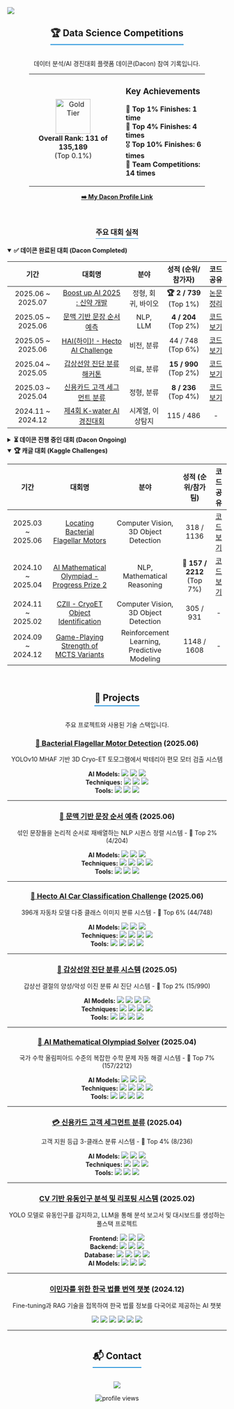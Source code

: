<a href="https://github.com/shaun0927">
  <img src="https://capsule-render.vercel.app/api?type=waving&color=gradient&height=250&text=Shaun0927's%20GitHub&animation=fadeIn&fontSize=50&fontColor=ffffff" />
</a>

<div align="center">
  <h2 style="border-bottom: 2px solid #2391d9; display: inline-block; padding-bottom: 5px;">🏆 Data Science Competitions</h2>
  <p>데이터 분석/AI 경진대회 플랫폼 데이콘(Dacon) 참여 기록입니다.</p>

  <table style="width: 80%; border: none; margin: auto;">
    <tr style="border: none;">
      <td style="width: 50%; text-align: center; border: none;" align="center">
        <a href="https://dacon.io/myprofile/499579/home">
          <img src="https://cdn-icons-png.flaticon.com/512/179/179249.png" width="80" alt="Gold Tier"/>
        </a>
        <br>
        <strong>Overall Rank: 131 of 135,189</strong> <br> (Top 0.1%)
      </td>
      <td style="width: 50%; text-align: left; border: none; padding-left: 20px;">
        <h3>Key Achievements</h3>
        <p>
          🥇 <strong>Top 1% Finishes: 1 time</strong><br>
          🏅 <strong>Top 4% Finishes: 4 times</strong><br>
          🎖️ <strong>Top 10% Finishes: 6 times</strong><br>
          👥 <strong>Team Competitions: 14 times</strong><br>
        </p>
      </td>
    </tr>
  </table>
  <p><a href="https://dacon.io/myprofile/499579/home"><strong>➡️ My Dacon Profile Link</strong></a></p>
</div>
<br>

<div align="center">
  <h3 style="border-bottom: 1px solid #2391d9; display: inline-block; padding-bottom: 3px;">주요 대회 실적</h3>
</div>

<details open>
<summary><strong>✅ 데이콘 완료된 대회 (Dacon Completed)</strong></summary>
<table width="100%">
  <thead>
    <tr>
      <th align="center">기간</th>
      <th align="center">대회명</th>
      <th align="center">분야</th>
      <th align="center">성적 (순위/참가자)</th>
      <th align="center">코드 공유</th>
    </tr>
  </thead>
  <tbody>
    <tr>
      <td align="center">2025.06 ~ 2025.07</td>
      <td align="center"><a href="https://dacon.io/competitions/official/236518/overview/description">Boost up AI 2025 : 신약 개발</a></td>
      <td align="center">정형, 회귀, 바이오</td>
      <td align="center"><b>🏆 2 / 739</b> (Top 1%)</td>
      <td align="center"><a href="https://github.com/shaun0927/Awesome-CYP3A4">논문 정리</a></td>
    </tr>
    <tr>
      <td align="center">2025.05 ~ 2025.06</td>
      <td align="center"><a href="https://dacon.io/competitions/official/236489/overview/description">문맥 기반 문장 순서 예측</a></td>
      <td align="center">NLP, LLM</td>
      <td align="center"><b>4 / 204</b> (Top 2%)</td>
      <td align="center"><a href="https://dacon.io/competitions/official/236489/codeshare/12508">코드 보기</a></td>
    </tr>
    <tr>
      <td align="center">2025.05 ~ 2025.06</td>
      <td align="center"><a href="https://dacon.io/competitions/official/236493/overview/description">HAI(하이)! - Hecto AI Challenge</a></td>
      <td align="center">비전, 분류</td>
      <td align="center">44 / 748 (Top 6%)</td>
      <td align="center"><a href="https://github.com/shaun0927/hecto-car-classification-2025">코드 보기</a></td>
    </tr>
    <tr>
      <td align="center">2025.04 ~ 2025.05</td>
      <td align="center"><a href="https://dacon.io/competitions/official/236488/overview/description">갑상선암 진단 분류 해커톤</a></td>
      <td align="center">의료, 분류</td>
      <td align="center"><b>15 / 990</b> (Top 2%)</td>
      <td align="center"><a href="https://github.com/shaun0927/thyroid-cancer-classification">코드 보기</a></td>
    </tr>
    <tr>
      <td align="center">2025.03 ~ 2025.04</td>
      <td align="center"><a href="https://dacon.io/competitions/official/236460/overview/description">신용카드 고객 세그먼트 분류</a></td>
      <td align="center">정형, 분류</td>
      <td align="center"><b>8 / 236</b> (Top 4%)</td>
      <td align="center"><a href="https://dacon.io/competitions/official/236460/codeshare/12330">코드 보기</a></td>
    </tr>
    <tr>
      <td align="center">2024.11 ~ 2024.12</td>
      <td align="center"><a href="https://dacon.io/competitions/official/236423/overview/description">제4회 K-water AI 경진대회</a></td>
      <td align="center">시계열, 이상탐지</td>
      <td align="center">115 / 486</td>
      <td align="center">-</td>
    </tr>
  </tbody>
</table>
</details>

<details>
<summary><strong>⏳ 데이콘 진행 중인 대회 (Dacon Ongoing)</strong></summary>
<table width="100%">
  <thead>
    <tr>
      <th align="center">기간</th>
      <th align="center">대회명</th>
      <th align="center">분야</th>
      <th align="center">현재 순위 (순위/참가자)</th>
    </tr>
  </thead>
  <tbody>
    <tr>
      <td align="center">2025.07 ~ 2025.08</td>
      <td align="center"><a href="https://dacon.io/competitions/official/236531/overview/description">2025 전력사용량 예측</a></td>
      <td align="center">시계열, 에너지</td>
      <td align="center">109 / 269</td>
    </tr>
     <tr>
      <td align="center">2025.07 ~ 2025.08</td>
      <td align="center"><a href="https://dacon.io/competitions/official/236530/overview/description">Jump AI(.py) 2025 : 제 3회 AI 신약개발</a></td>
      <td align="center">정형, 회귀, 바이오</td>
      <td align="center">60 / 257</td>
    </tr>
    <tr>
      <td align="center">2025.08 ~ 2025.09</td>
      <td align="center"><a href="https://dacon.io/competitions/official/236562/overview/description">고객 지원 등급 분류 해커톤</a></td>
      <td align="center">NLP, 분류</td>
      <td align="center"><b>🥈 2 / 110</b></td>
    </tr>
    <tr>
      <td align="center">2025.07 ~ 2025.08</td>
      <td align="center"><a href="https://dacon.io/competitions/official/236526/overview/description">스트레스 지수 예측 해커톤</a></td>
      <td align="center">정형, 회귀</td>
      <td align="center"><b>12 / 221</b></td>
    </tr>
  </tbody>
</table>
</details>

<details open>
<summary><strong>🏆 캐글 대회 (Kaggle Challenges)</strong></summary>
<table width="100%">
  <thead>
    <tr>
      <th align="center">기간</th>
      <th align="center">대회명</th>
      <th align="center">분야</th>
      <th align="center">성적 (순위/참가팀)</th>
      <th align="center">코드 공유</th>
    </tr>
  </thead>
  <tbody>
    <tr>
      <td align="center">2025.03 ~ 2025.06</td>
      <td align="center"><a href="https://www.kaggle.com/competitions/byu-locating-bacterial-flagellar-motors-2025">Locating Bacterial Flagellar Motors</a></td>
      <td align="center">Computer Vision, 3D Object Detection</td>
      <td align="center">318 / 1136</td>
      <td align="center"><a href="https://github.com/shaun0927/motor2025">코드 보기</a></td>
    </tr>
    <tr>
      <td align="center">2024.10 ~ 2025.04</td>
      <td align="center"><a href="https://www.kaggle.com/competitions/ai-mathematical-olympiad-progress-prize-2">AI Mathematical Olympiad - Progress Prize 2</a></td>
      <td align="center">NLP, Mathematical Reasoning</td>
      <td align="center"><b>🥉 157 / 2212</b> (Top 7%)</td>
      <td align="center"><a href="https://github.com/shaun0927/AIMO-2-Solution">코드 보기</a></td>
    </tr>
    <tr>
      <td align="center">2024.11 ~ 2025.02</td>
      <td align="center"><a href="https://www.kaggle.com/competitions/czii-cryo-et-object-identification">CZII - CryoET Object Identification</a></td>
      <td align="center">Computer Vision, 3D Object Detection</td>
      <td align="center">305 / 931</td>
      <td align="center">-</td>
    </tr>
    <tr>
      <td align="center">2024.09 ~ 2024.12</td>
      <td align="center"><a href="https://www.kaggle.com/competitions/um-game-playing-strength-of-mcts-variants">Game-Playing Strength of MCTS Variants</a></td>
      <td align="center">Reinforcement Learning, Predictive Modeling</td>
      <td align="center">1148 / 1608</td>
      <td align="center">-</td>
    </tr>
  </tbody>
</table>
</details>
<br>

<div align="center">
  <h2 style="border-bottom: 2px solid #2391d9; display: inline-block; padding-bottom: 5px;">🚀 Projects</h2>
  <p>주요 프로젝트와 사용된 기술 스택입니다.</p>
</div>

<div align="center">
  <h3><a href="https://github.com/shaun0927/motor2025">🔬 Bacterial Flagellar Motor Detection</a> (2025.06)</h3>
  <p>YOLOv10 MHAF 기반 3D Cryo-ET 토모그램에서 박테리아 편모 모터 검출 시스템</p>
  <p>
    <b>AI Models:</b> <img src="https://img.shields.io/badge/YOLOv10-4B0082?style=flat-square&logo=yolo&logoColor=white"/> <img src="https://img.shields.io/badge/PyTorch-EE4C2C?style=flat-square&logo=pytorch&logoColor=white"/> <img src="https://img.shields.io/badge/MHAF-FF6B6B?style=flat-square"/>
    <br>
    <b>Techniques:</b> <img src="https://img.shields.io/badge/3D_NMS-009688?style=flat-square"/> <img src="https://img.shields.io/badge/TTA-2496ED?style=flat-square"/> <img src="https://img.shields.io/badge/Cross_Validation-37814A?style=flat-square"/>
    <br>
    <b>Tools:</b> <img src="https://img.shields.io/badge/WandB-FFBE00?style=flat-square&logo=weightsandbiases&logoColor=black"/> <img src="https://img.shields.io/badge/CUDA-76B900?style=flat-square&logo=nvidia&logoColor=white"/> <img src="https://img.shields.io/badge/Docker-2496ED?style=flat-square&logo=docker&logoColor=white"/>
  </p>
  <hr>
</div>

<div align="center">
  <h3><a href="https://dacon.io/competitions/official/236489/codeshare/12508">📝 문맥 기반 문장 순서 예측</a> (2025.06)</h3>
  <p>섞인 문장들을 논리적 순서로 재배열하는 NLP 시퀀스 정렬 시스템 - 🏅 Top 2% (4/204)</p>
  <p>
    <b>AI Models:</b> <img src="https://img.shields.io/badge/BART--NAON-FF6B6B?style=flat-square"/> <img src="https://img.shields.io/badge/Transformers-FF9900?style=flat-square&logo=huggingface&logoColor=white"/> <img src="https://img.shields.io/badge/PyTorch-EE4C2C?style=flat-square&logo=pytorch&logoColor=white"/>
    <br>
    <b>Techniques:</b> <img src="https://img.shields.io/badge/Pairwise_Ranking-009688?style=flat-square"/> <img src="https://img.shields.io/badge/Hard_Negative_Mining-2496ED?style=flat-square"/> <img src="https://img.shields.io/badge/Teacher--Student_CoT-37814A?style=flat-square"/> <img src="https://img.shields.io/badge/Ensemble-FF4438?style=flat-square"/>
    <br>
    <b>Tools:</b> <img src="https://img.shields.io/badge/Hugging_Face-FFD21E?style=flat-square&logo=huggingface&logoColor=black"/> <img src="https://img.shields.io/badge/GPT--4o-412991?style=flat-square&logo=openai&logoColor=white"/> <img src="https://img.shields.io/badge/CUDA-76B900?style=flat-square&logo=nvidia&logoColor=white"/>
  </p>
  <hr>
</div>

<div align="center">
  <h3><a href="https://github.com/shaun0927/hecto-car-classification-2025">🚗 Hecto AI Car Classification Challenge</a> (2025.06)</h3>
  <p>396개 자동차 모델 다중 클래스 이미지 분류 시스템 - 🏅 Top 6% (44/748)</p>
  <p>
    <b>AI Models:</b> <img src="https://img.shields.io/badge/ConvNeXt--Base-4B0082?style=flat-square"/> <img src="https://img.shields.io/badge/CLIP-FF6B6B?style=flat-square"/> <img src="https://img.shields.io/badge/PyTorch-EE4C2C?style=flat-square&logo=pytorch&logoColor=white"/>
    <br>
    <b>Techniques:</b> <img src="https://img.shields.io/badge/GeM_Pooling-009688?style=flat-square"/> <img src="https://img.shields.io/badge/Sub--center_ArcFace-2496ED?style=flat-square"/> <img src="https://img.shields.io/badge/Progressive_Resizing-37814A?style=flat-square"/> <img src="https://img.shields.io/badge/CutMix/MixUp-FF4438?style=flat-square"/>
    <br>
    <b>Tools:</b> <img src="https://img.shields.io/badge/timm-FFBE00?style=flat-square"/> <img src="https://img.shields.io/badge/albumentations-00D9FF?style=flat-square"/> <img src="https://img.shields.io/badge/FAISS-0052CC?style=flat-square&logo=meta&logoColor=white"/> <img src="https://img.shields.io/badge/PyTorch_2.0-EE4C2C?style=flat-square&logo=pytorch&logoColor=white"/>
  </p>
  <hr>
</div>

<div align="center">
  <h3><a href="https://github.com/shaun0927/thyroid-cancer-classification">🏥 갑상선암 진단 분류 시스템</a> (2025.05)</h3>
  <p>갑상선 결절의 양성/악성 이진 분류 AI 진단 시스템 - 🏅 Top 2% (15/990)</p>
  <p>
    <b>AI Models:</b> <img src="https://img.shields.io/badge/CatBoost-FECC00?style=flat-square"/> <img src="https://img.shields.io/badge/XGBoost-189FFF?style=flat-square"/> <img src="https://img.shields.io/badge/LightGBM-026732?style=flat-square"/> <img src="https://img.shields.io/badge/RandomForest-1E8449?style=flat-square"/>
    <br>
    <b>Techniques:</b> <img src="https://img.shields.io/badge/Threshold_Optimization-009688?style=flat-square"/> <img src="https://img.shields.io/badge/RandomOverSampler-2496ED?style=flat-square"/> <img src="https://img.shields.io/badge/Ensemble_Voting-37814A?style=flat-square"/> <img src="https://img.shields.io/badge/Nested_CV-FF4438?style=flat-square"/>
    <br>
    <b>Tools:</b> <img src="https://img.shields.io/badge/Optuna-9146FF?style=flat-square"/> <img src="https://img.shields.io/badge/scikit--learn-F7931E?style=flat-square&logo=scikitlearn&logoColor=white"/> <img src="https://img.shields.io/badge/imbalanced--learn-853B3B?style=flat-square"/> <img src="https://img.shields.io/badge/GPU_Acceleration-76B900?style=flat-square&logo=nvidia&logoColor=white"/>
  </p>
  <hr>
</div>

<div align="center">
  <h3><a href="https://github.com/shaun0927/AIMO-2-Solution">🧮 AI Mathematical Olympiad Solver</a> (2025.04)</h3>
  <p>국가 수학 올림피아드 수준의 복잡한 수학 문제 자동 해결 시스템 - 🏅 Top 7% (157/2212)</p>
  <p>
    <b>AI Models:</b> <img src="https://img.shields.io/badge/DeepSeek--R1-FF6B6B?style=flat-square"/> <img src="https://img.shields.io/badge/Qwen--7B-4B0082?style=flat-square"/> <img src="https://img.shields.io/badge/AWQ_Quantization-009688?style=flat-square"/>
    <br>
    <b>Techniques:</b> <img src="https://img.shields.io/badge/rStar--Math-2496ED?style=flat-square"/> <img src="https://img.shields.io/badge/MCTS-37814A?style=flat-square"/> <img src="https://img.shields.io/badge/Self--Verification-FF4438?style=flat-square"/> <img src="https://img.shields.io/badge/QLoRA-9146FF?style=flat-square"/>
    <br>
    <b>Tools:</b> <img src="https://img.shields.io/badge/vLLM-FFBE00?style=flat-square"/> <img src="https://img.shields.io/badge/4--bit_Quantization-76B900?style=flat-square"/> <img src="https://img.shields.io/badge/Batch_Processing-0052CC?style=flat-square"/> <img src="https://img.shields.io/badge/Dynamic_Weighting-FF9900?style=flat-square"/>
  </p>
  <hr>
</div>

<div align="center">
  <h3><a href="https://dacon.io/competitions/official/236460/codeshare/12330">💳 신용카드 고객 세그먼트 분류</a> (2025.04)</h3>
  <p>고객 지원 등급 3-클래스 분류 시스템 - 🏅 Top 4% (8/236)</p>
  <p>
    <b>AI Models:</b> <img src="https://img.shields.io/badge/Multi--stage_Binary-4B0082?style=flat-square"/> <img src="https://img.shields.io/badge/Ensemble_Methods-FF6B6B?style=flat-square"/> <img src="https://img.shields.io/badge/Gradient_Boosting-189FFF?style=flat-square"/>
    <br>
    <b>Techniques:</b> <img src="https://img.shields.io/badge/Feature_Engineering-009688?style=flat-square"/> <img src="https://img.shields.io/badge/Customer_Segmentation-2496ED?style=flat-square"/> <img src="https://img.shields.io/badge/Domain_Knowledge-37814A?style=flat-square"/>
    <br>
    <b>Tools:</b> <img src="https://img.shields.io/badge/scikit--learn-F7931E?style=flat-square&logo=scikitlearn&logoColor=white"/> <img src="https://img.shields.io/badge/pandas-150458?style=flat-square&logo=pandas&logoColor=white"/> <img src="https://img.shields.io/badge/XGBoost-189FFF?style=flat-square"/>
  </p>
  <hr>
</div>

<div align="center">
  <h3><a href="https://github.com/MSAI3rdTeam5/FootTrafficReport">CV 기반 유동인구 분석 및 리포팅 시스템</a> (2025.02)</h3>
  <p>YOLO 모델로 유동인구를 감지하고, LLM을 통해 분석 보고서 및 대시보드를 생성하는 풀스택 프로젝트</p>
  <p>
    <b>Frontend:</b> <img src="https://img.shields.io/badge/React-61DAFB?style=flat-square&logo=react&logoColor=black"/> <img src="https://img.shields.io/badge/Tailwind_CSS-06B6D4?style=flat-square&logo=tailwindcss&logoColor=white"/> <img src="https://img.shields.io/badge/Vite-646CFF?style=flat-square&logo=vite&logoColor=white"/>
    <br>
    <b>Backend:</b> <img src="https://img.shields.io/badge/FastAPI-009688?style=flat-square&logo=fastapi&logoColor=white"/> <img src="https://img.shields.io/badge/NGINX-009639?style=flat-square&logo=nginx&logoColor=white"/> <img src="https://img.shields.io/badge/Docker-2496ED?style=flat-square&logo=docker&logoColor=white"/>
    <br>
    <b>Database:</b> <img src="https://img.shields.io/badge/PostgreSQL-4169E1?style=flat-square&logo=postgresql&logoColor=white"/> <img src="https://img.shields.io/badge/Redis-FF4438?style=flat-square&logo=redis&logoColor=white"/> <img src="https://img.shields.io/badge/Celery-37814A?style=flat-square&logo=celery&logoColor=white"/> <img src="https://img.shields.io/badge/SQLAlchemy-D71F00?style=flat-square&logo=sqlalchemy&logoColor=white"/>
    <br>
    <b>AI Models:</b> <img src="https://img.shields.io/badge/YOLO-4B0082?style=flat-square&logo=yolo&logoColor=white"/> <img src="https://img.shields.io/badge/PyTorch-EE4C2C?style=flat-square&logo=pytorch&logoColor=white"/> <img src="https://img.shields.io/badge/OpenAI_(GPT)-412991?style=flat-square&logo=openai&logoColor=white"/>
  </p>
  <hr>
</div>

<div align="center">
  <h3><a href="https://github.com/shaun0927/Immigration_support_Chatbot">이민자를 위한 한국 법률 번역 챗봇</a> (2024.12)</h3>
  <p>Fine-tuning과 RAG 기술을 접목하여 한국 법률 정보를 다국어로 제공하는 AI 챗봇</p>
  <p>
    <img src="https://img.shields.io/badge/Azure_OpenAI-0078D4?style=for-the-badge&logo=azure-functions&logoColor=white"/>
    <img src="https://img.shields.io/badge/Azure_AI_Search-0078D4?style=for-the-badge&logo=azure-devops&logoColor=white"/>
    <img src="https://img.shields.io/badge/FastAPI-009688?style=for-the-badge&logo=fastapi&logoColor=white"/>
    <img src="https://img.shields.io/badge/Docker-2496ED?style=for-the-badge&logo=docker&logoColor=white"/>
    <img src="https://img.shields.io/badge/Nginx-009639?style=for-the-badge&logo=nginx&logoColor=white"/>
    <img src="https://img.shields.io/badge/JavaScript-F7DF1E?style=for-the-badge&logo=javascript&logoColor=black"/>
  </p>
  <hr>
</div>


<div align="center">
  <h2 style="border-bottom: 2px solid #2391d9; display: inline-block; padding-bottom: 5px;">📬 Contact</h2>
  <p>
    <a href="mailto:shaun0927@naver.com"><img src="https://img.shields.io/badge/shaun0927@naver.com-03C75A?style=for-the-badge&logo=naver&logoColor=white"/></a>
  </p>
  <img src="https://komarev.com/ghpvc/?username=shaun0927&label=Profile%20views&color=blue&style=flat" alt="profile views"/>
</div>
